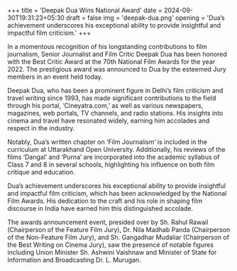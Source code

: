 +++
title = 'Deepak Dua Wins National Award'
date = 2024-09-30T19:31:23+05:30
draft = false
img = 'deepak-dua.png'
opening = 'Dua’s achievement underscores his exceptional ability to provide insightful and impactful film criticism.'
+++

In a momentous recognition of his longstanding contributions to film journalism, Senior Journalist and Film Critic Deepak Dua has been honored with the Best Critic Award at the 70th National Film Awards for the year 2022. The prestigious award was announced to Dua by the esteemed Jury members in an event held today.

Deepak Dua, who has been a prominent figure in Delhi’s film criticism and travel writing since 1993, has made significant contributions to the field through his portal, ‘Cineyatra.com,’ as well as various newspapers, magazines, web portals, TV channels, and radio stations. His insights into cinema and travel have resonated widely, earning him accolades and respect in the industry.

Notably, Dua’s written chapter on ‘Film Journalism’ is included in the curriculum at Uttarakhand Open University. Additionally, his reviews of the films ‘Dangal’ and ‘Purna’ are incorporated into the academic syllabus of Class 7 and 8 in several schools, highlighting his influence on both film critique and education.

Dua’s achievement underscores his exceptional ability to provide insightful and impactful film criticism, which has been acknowledged by the National Film Awards. His dedication to the craft and his role in shaping film discourse in India have earned him this distinguished accolade.

The awards announcement event, presided over by Sh. Rahul Rawail (Chairperson of the Feature Film Jury), Dr. Nila Madhab Panda (Chairperson of the Non-Feature Film Jury), and Sh. Gangadhar Mudaliar (Chairperson of the Best Writing on Cinema Jury), saw the presence of notable figures including Union Minister Sh. Ashwini Vaishnaw and Minister of State for Information and Broadcasting Dr. L. Murugan.
